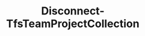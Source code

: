 ﻿---
title: Disconnect-TfsTeamProjectCollection
breadcrumbs: [ "Connection" ]
parent: "Connection"
description: "Disconnects from the currently connected TFS team project collection or Azure DevOps organization. "
remarks: "The Disconnect-TfsTeamProjectCollection cmdlet removes the connection previously set by its counterpart Connect-TfsTeamProjectCollection. Therefore, cmdlets relying on a \"default collection\" as provided by \"Get-TfsTeamProjectCollection -Current\" will no longer work after a call to this cmdlet, unless their -Collection argument is provided or a new call to Connect-TfsTeam is made. "
parameterSets: 
  "_All_": [  ] 
  "__AllParameterSets": 
parameters: 
inputs: 
outputs: 
notes: 
relatedLinks: 
  - text: "Online Version:" 
    uri: "https://tfscmdlets.dev/docs/cmdlets/Connection/Disconnect-TfsTeamProjectCollection"
aliases: 
examples: 
---
